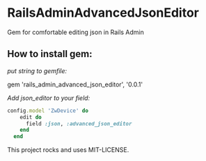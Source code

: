 # RailsAdminAdvancedJsonEditor

Gem for comfortable editing json in Rails Admin

## How to install gem: 

_put string to gemfile:_

gem 'rails_admin_advanced_json_editor', '0.0.1'

_Add json_editor to your field:_

```ruby
config.model 'ZwDevice' do
    edit do
      field :json, :advanced_json_editor
    end
  end
```

This project rocks and uses MIT-LICENSE.